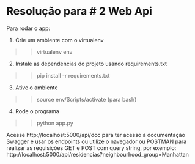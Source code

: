 # Resolução para # 2 Web Api

Para rodar o app:

1. Crie um ambiente com o virtualenv
>> virtualenv env

2. Instale as dependencias do projeto usando requirements.txt
>> pip install -r requirements.txt

3. Ative o ambiente
>> source env/Scripts/activate (para bash)

4. Rode o programa
>> python app.py

Acesse http://localhost:5000/api/doc para ter acesso à documentação Swagger e usar os endpoints ou utilize o navegador ou POSTMAN para realizar as requisições GET e POST com query string, por exemplo: http://localhost:5000/api/residencias?neighbourhood_group=Manhattan
